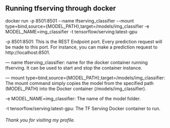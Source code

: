 ## Running tfserving through docker

docker run -p 8501:8501 --name tfserving_classifier 
--mount type=bind,source={MODEL_PATH},target=/models/img_classifier 
-e MODEL_NAME=img_classifier -t tensorflow/serving:latest-gpu

-p 8501:8501: This is the REST Endpoint port. Every prediction request will be made to this port. 
For instance, you can make a prediction request to http://localhost:8501.

— name tfserving_classifier: name for the docker container running tfserving. 
It can be used to start and stop the container instance.

— mount type=bind,source={MODEL_PATH},target=/models/img_classifier: 
The mount command simply copies the model from the specified path (MODEL_PATH) into the Docker container (/models/img_classifier).

-e MODEL_NAME=img_classifier: The name of the model folder.

-t tensorflow/serving:latest-gpu: The TF Serving Docker container to run.

###### Thank you for visiting my profile.